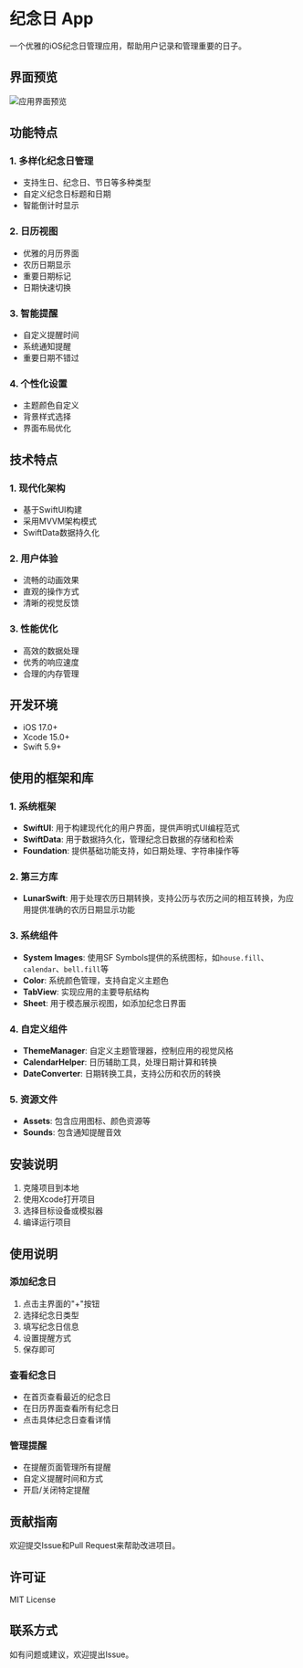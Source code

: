 # 纪念日 App

一个优雅的iOS纪念日管理应用，帮助用户记录和管理重要的日子。

## 界面预览

![应用界面预览](images/app_preview.jpeg)

## 功能特点

### 1. 多样化纪念日管理
- 支持生日、纪念日、节日等多种类型
- 自定义纪念日标题和日期
- 智能倒计时显示

### 2. 日历视图
- 优雅的月历界面
- 农历日期显示
- 重要日期标记
- 日期快速切换

### 3. 智能提醒
- 自定义提醒时间
- 系统通知提醒
- 重要日期不错过

### 4. 个性化设置
- 主题颜色自定义
- 背景样式选择
- 界面布局优化

## 技术特点

### 1. 现代化架构
- 基于SwiftUI构建
- 采用MVVM架构模式
- SwiftData数据持久化

### 2. 用户体验
- 流畅的动画效果
- 直观的操作方式
- 清晰的视觉反馈

### 3. 性能优化
- 高效的数据处理
- 优秀的响应速度
- 合理的内存管理

## 开发环境
- iOS 17.0+
- Xcode 15.0+
- Swift 5.9+

## 使用的框架和库

### 1. 系统框架
- **SwiftUI**: 用于构建现代化的用户界面，提供声明式UI编程范式
- **SwiftData**: 用于数据持久化，管理纪念日数据的存储和检索
- **Foundation**: 提供基础功能支持，如日期处理、字符串操作等

### 2. 第三方库
- **LunarSwift**: 用于处理农历日期转换，支持公历与农历之间的相互转换，为应用提供准确的农历日期显示功能

### 3. 系统组件
- **System Images**: 使用SF Symbols提供的系统图标，如`house.fill`、`calendar`、`bell.fill`等
- **Color**: 系统颜色管理，支持自定义主题色
- **TabView**: 实现应用的主要导航结构
- **Sheet**: 用于模态展示视图，如添加纪念日界面

### 4. 自定义组件
- **ThemeManager**: 自定义主题管理器，控制应用的视觉风格
- **CalendarHelper**: 日历辅助工具，处理日期计算和转换
- **DateConverter**: 日期转换工具，支持公历和农历的转换

### 5. 资源文件
- **Assets**: 包含应用图标、颜色资源等
- **Sounds**: 包含通知提醒音效

## 安装说明
1. 克隆项目到本地
2. 使用Xcode打开项目
3. 选择目标设备或模拟器
4. 编译运行项目

## 使用说明

### 添加纪念日
1. 点击主界面的"+"按钮
2. 选择纪念日类型
3. 填写纪念日信息
4. 设置提醒方式
5. 保存即可

### 查看纪念日
- 在首页查看最近的纪念日
- 在日历界面查看所有纪念日
- 点击具体纪念日查看详情

### 管理提醒
- 在提醒页面管理所有提醒
- 自定义提醒时间和方式
- 开启/关闭特定提醒

## 贡献指南
欢迎提交Issue和Pull Request来帮助改进项目。

## 许可证
MIT License

## 联系方式
如有问题或建议，欢迎提出Issue。